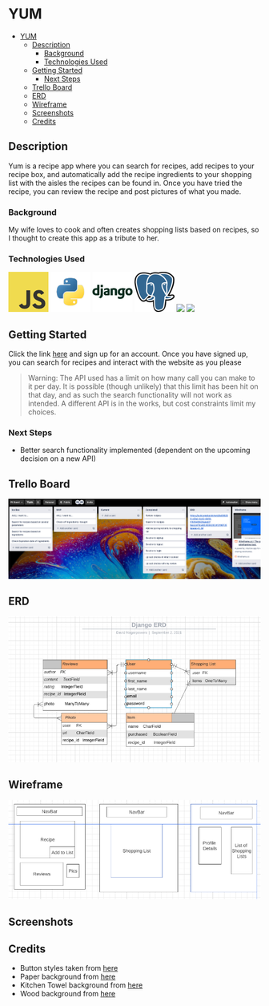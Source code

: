 # YUM
- [YUM](#yum)
  - [Description](#description)
    - [Background](#background)
    - [Technologies Used](#technologies-used)
  - [Getting Started](#getting-started)
    - [Next Steps](#next-steps)
  - [Trello Board](#trello-board)
  - [ERD](#erd)
  - [Wireframe](#wireframe)
  - [Screenshots](#screenshots)
  - [Credits](#credits)


## Description
Yum is a recipe app where you can search for recipes, add recipes to your recipe box, and automatically add the recipe ingredients to your shopping list with the aisles the recipes can be found in. Once you have tried the recipe, you can review the recipe and post pictures of what you made. 

### Background
My wife loves to cook and often creates shopping lists based on recipes, so I thought to create this app as a tribute to her.

### Technologies Used
<span><img height="80" src="https://raw.githubusercontent.com/github/explore/80688e429a7d4ef2fca1e82350fe8e3517d3494d/topics/javascript/javascript.png"></span>
<span><img height="80" src="https://raw.githubusercontent.com/github/explore/80688e429a7d4ef2fca1e82350fe8e3517d3494d/topics/python/python.png"></span>
<span><img height="80" src="https://raw.githubusercontent.com/github/explore/80688e429a7d4ef2fca1e82350fe8e3517d3494d/topics/django/django.png"></span>
<span><img height="80" src="https://raw.githubusercontent.com/github/explore/80688e429a7d4ef2fca1e82350fe8e3517d3494d/topics/postgresql/postgresql.png"></span>
<span><img height="80" src="https://mk0futurumreseabr7pm.kinstacdn.com/wp-content/uploads/2020/01/aws-logo.png"></span>
<span><img height="80" src="https://spoonacular.com/application/frontend/images/food-api/image-classification/spoonacular-api.png"></span>


## Getting Started
Click the link [here](https://yumm-yum.herokuapp.com/) and sign up for an account. Once you have signed up, you can search for recipes and interact with the website as you please

> Warning: The API used has a limit on how many call you can make to it per day. It is possible (though unlikely) that this limit has been hit on that day, and as such the search functionality will not work as intended. A different API is in the works, but cost constraints limit my choices.

### Next Steps
- Better search functionality implemented (dependent on the upcoming decision on a new API)

## Trello Board
![trello board](./main_app/static/images/Screen%20Shot%202021-09-02%20at%209.04.38%20AM.png)

## ERD
![ERD](./main_app/static/images/Screen%20Shot%202021-09-02%20at%209.06.12%20AM.png)

## Wireframe
![wireframe](./main_app/static/images/Screen%20Shot%202021-09-02%20at%209.07.21%20AM.png)

## Screenshots


## Credits
- Button styles taken from [here](https://www.bestcssbuttongenerator.com/)
- Paper background from [here](https://unsplash.com/photos/5Ft4NWTmeJE)
- Kitchen Towel background from [here](https://www.istockphoto.com/photos/kitchen-towel)
- Wood background from [here](https://www.toptal.com/designers/subtlepatterns/?s=wood)
